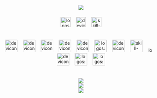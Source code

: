 <div align="center">
    <img src="https://visitcount.itsvg.in/api?id=LXT2204&label=&pretty=true" />
</div>
<div align="center">
    <img src="https://capsule-render.vercel.app/api?color=timeGradient&type=waving&section=footer&fontColor=36bcf7ff&height=120&animation=fadeIn&fontSize=70&fontAlign=50&fontAlignY=50&rotate=0&stroke=&strokeWidth=0&text=L%C3%AA+Xu%C3%A2n+Th%E1%BA%A1ch&reversal=true&theme=tokyonight" alt="" />
</div>
<h3 align="left">
    
</h3>
<div align="center"><img src="https://api.iconify.design/logos/facebook.svg" alt="logos:facebook" height="32" />
    <img width="10" />
    <img src="https://api.iconify.design/devicon/linkedin.svg" alt="devicon:linkedin" height="32" />
    <img width="10" />
    <img src="https://api.iconify.design/skill-icons/gmail-light.svg" alt="skill-icons:gmail-light" height="32" />
</div>
<h1 align="left">
    
</h1>
<div align="center">
    <img src="https://readme-typing-svg.demolab.com?fontSize=20&repeat=false&multiline=false&duration=3000&color=%2336bcf7ff&background=%2300000000&pause=3000&width=140&height=50&font=Fira+Code&lines=%F0%9F%92%BB-Teachs&vCenter=true&size=20" alt="" />
</div>
<div align="center"><img src="https://api.iconify.design/devicon/html5.svg" alt="devicon:html5" height="40" />
    <img width="10" />
    <img src="https://api.iconify.design/devicon/css3.svg" alt="devicon:css3" height="40" />
    <img width="10" />
    <img src="https://api.iconify.design/devicon/javascript.svg" alt="devicon:javascript" height="40" />
    <img width="10" />
    <img src="https://api.iconify.design/devicon/react.svg" alt="devicon:react" height="40" />
    <img width="10" />
    <img src="https://api.iconify.design/devicon/nodejs.svg" alt="devicon:nodejs" height="40" />
    <img width="10" />
    <img src="https://api.iconify.design/logos/php.svg" alt="logos:php" height="40" />
    <img width="10" />
    <img src="https://api.iconify.design/devicon/mysql-wordmark.svg" alt="devicon:mysql-wordmark" height="40" />
    <img width="10" />
    <img src="https://api.iconify.design/skill-icons/expressjs-light.svg" alt="skill-icons:expressjs-light" height="40" />
    <img width="10" />
    <img src="https://api.iconify.design/logos/oracle.svg" alt="logos:oracle" height="15" />
    <img width="10" />
    <img src="https://api.iconify.design/devicon/java.svg" alt="devicon:java" height="40" />
    <img width="10" />
    <img src="https://api.iconify.design/logos/python.svg" alt="logos:python" height="40" />
    <img width="10" />
    <img src="https://api.iconify.design/logos/docker-icon.svg" alt="logos:docker-icon" height="40" />
</div>
<h1 align="left">
    
</h1>
<div align="center">
    <img src="https://readme-typing-svg.demolab.com?fontSize=20&repeat=false&multiline=false&duration=5000&color=%2336bcf7ff&background=%2300000000&pause=1000&width=180&height=50&font=Fira+Code&lines=%F0%9F%93%88Github+Stats&vCenter=true&size=20" alt="" />
</div>
<div align="center">
    <img src="https://github-readme-stats.vercel.app/api?username=LXT2204&theme=tokyonight&hide_border=true&show_icons=true&hide_title=false&disable_animations=false&hide_rank=false&rank_icon=default&hide=&show=&locale=EN" />
</div>
<div align="center">
    <img src="https://streak-stats.demolab.com?user=LXT2204&theme=tokyonight&hide_border=true&disable_animations=false&hide_total_contributions=false&hide_current_streak=false&hide_longest_streak=false&mode=daily&locale=EN" />
</div>
<div align="center">
    <img src="https://github-trophies.vercel.app?username=LXT2204&theme=tokyonight&title=MultiLanguage%2CLongTimeUser%2CNewUser%2CStars%2CFollowers%2CCommits%2CRepositories%2CIssues%2CPullRequest%2CAchieveSuperRank%2CAncientUser%2COrganizations&no-frame=true" />        
</div>
<h1 align="left">
    
</h1>
<div align="center">
    <img src="https://readme-typing-svg.demolab.com?fontSize=20&repeat=false&multiline=false&duration=5000&color=%2336bcf7ff&background=%2300000000&pause=1000&width=140&height=50&font=Fira+Code&lines=%E2%9C%8D%EF%B8%8FDev+Quote&vCenter=true&size=20" alt="" />
</div>
<div align="center">
      <img src="https://quotes-github-readme.vercel.app/api?theme=tokyonight&border=true&type=horizontal" alt="" />
</div>

